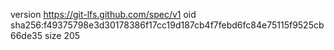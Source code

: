 version https://git-lfs.github.com/spec/v1
oid sha256:f49375798e3d30178386f17cc19d187cb4f7febd6fc84e75115f9525cb66de35
size 205
